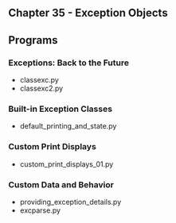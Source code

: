 ## Chapter 35 - Exception Objects

## Programs

### Exceptions: Back to the Future
* classexc.py
* classexc2.py

### Built-in Exception Classes
* default\_printing\_and\_state.py

### Custom Print Displays
* custom\_print\_displays\_01.py

### Custom Data and Behavior
* providing\_exception\_details.py
* excparse.py
